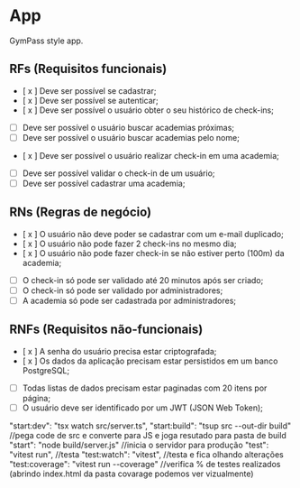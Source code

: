 # App

GymPass style app.

## RFs (Requisitos funcionais)

- [ x ] Deve ser possível se cadastrar;
- [ x ] Deve ser possível se autenticar;
- [ x ] Deve ser possível o usuário obter o seu histórico de check-ins;
- [ ] Deve ser possível o usuário buscar academias próximas;
- [ ] Deve ser possível o usuário buscar academias pelo nome;
- [ x ] Deve ser possível o usuário realizar check-in em uma academia;
- [ ] Deve ser possível validar o check-in de um usuário;
- [ ] Deve ser possível cadastrar uma academia;

## RNs (Regras de negócio)

- [ x ] O usuário não deve poder se cadastrar com um e-mail duplicado;
- [ x ] O usuário não pode fazer 2 check-ins no mesmo dia;
- [ x ] O usuário não pode fazer check-in se não estiver perto (100m) da academia;
- [ ] O check-in só pode ser validado até 20 minutos após ser criado;
- [ ] O check-in só pode ser validado por administradores;
- [ ] A academia só pode ser cadastrada por administradores;

## RNFs (Requisitos não-funcionais)

- [ x ] A senha do usuário precisa estar criptografada;
- [ x ] Os dados da aplicação precisam estar persistidos em um banco PostgreSQL;
- [ ] Todas listas de dados precisam estar paginadas com 20 itens por página;
- [ ] O usuário deve ser identificado por um JWT (JSON Web Token);

"start:dev": "tsx watch src/server.ts",
"start:build": "tsup src --out-dir build" //pega code de src e converte para JS e joga resutado para pasta de build
"start": "node build/server.js" //inicia o servidor para produção
"test": "vitest run", //testa
"test:watch": "vitest", //testa e fica olhando alterações
"test:coverage": "vitest run --coverage" //verifica % de testes realizados (abrindo index.html da pasta covarage podemos ver vizualmente)
